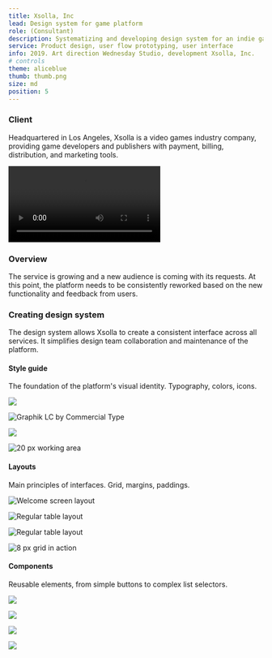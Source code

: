 ```yaml
---
title: Xsolla, Inc
lead: Design system for game platform
role: (Consultant)
description: Systematizing and developing design system for an indie game publishing platform during the major redesign.
service: Product design, user flow prototyping, user interface
info: 2019. Art direction Wednesday Studio, development Xsolla, Inc.
# controls
theme: aliceblue
thumb: thumb.png
size: md
position: 5
---
```



### Client

Headquartered in Los Angeles, Xsolla is a video games industry company, providing game developers and publishers with payment, billing, distribution, and marketing tools.

![Various block combinations for different types of information](components-r169.mp4)

### Overview

The service is growing and a new audience is coming with its requests. At this point, the platform needs to be consistently reworked based on the new functionality and feedback from users.

### Creating design system

The design system allows Xsolla to create a consistent interface across all services. It simplifies design team collaboration and maintenance of the platform.

#### Style guide

The foundation of the platform's visual identity. Typography, colors, icons.

![ ](guides-pages-r169.jpg)

![Graphik LC by Commercial Type](guides-r169.jpg)

![ ](guides-1-r11.jpg?size=half)

![20 px working area](guides-2-r11.jpg?size=half)

#### Layouts

Main principles of interfaces. Grid, margins, paddings.

![Welcome screen layout](layouts-r169.jpg)

![Regular table layout](layouts-3-r11.jpg?size=half)

![Regular table layout](layouts-2-r11.jpg?size=half)

![8 px grid in action](layouts-2-r169.jpg)

#### Components

Reusable elements, from simple buttons to complex list selectors.

![ ](components-pages-r169.jpg)

![ ](components-r169.jpg)

![ ](components-1-r11.jpg?size=half)

![ ](components-2-r11.jpg?size=half)